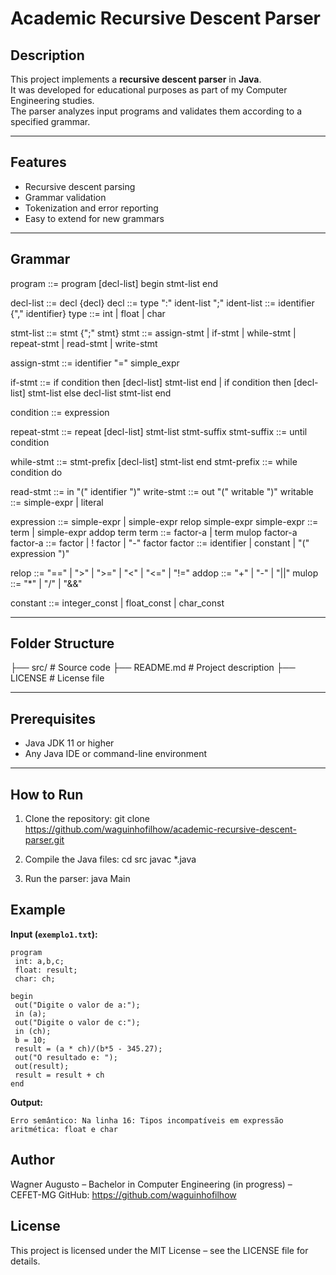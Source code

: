 # Academic Recursive Descent Parser

## Description
This project implements a **recursive descent parser** in **Java**.  
It was developed for educational purposes as part of my Computer Engineering studies.  
The parser analyzes input programs and validates them according to a specified grammar.

---

## Features
- Recursive descent parsing
- Grammar validation
- Tokenization and error reporting
- Easy to extend for new grammars

---

## Grammar

program ::= program [decl-list] begin stmt-list end

decl-list ::= decl {decl}
decl ::= type ":" ident-list ";"
ident-list ::= identifier {"," identifier}
type ::= int | float | char

stmt-list ::= stmt {";" stmt}
stmt ::= assign-stmt | if-stmt | while-stmt | repeat-stmt | read-stmt | write-stmt

assign-stmt ::= identifier "=" simple_expr

if-stmt ::= if condition then [decl-list] stmt-list end
| if condition then [decl-list] stmt-list else decl-list stmt-list end

condition ::= expression

repeat-stmt ::= repeat [decl-list] stmt-list stmt-suffix
stmt-suffix ::= until condition

while-stmt ::= stmt-prefix [decl-list] stmt-list end
stmt-prefix ::= while condition do

read-stmt ::= in "(" identifier ")"
write-stmt ::= out "(" writable ")"
writable ::= simple-expr | literal

expression ::= simple-expr | simple-expr relop simple-expr
simple-expr ::= term | simple-expr addop term
term ::= factor-a | term mulop factor-a
factor-a ::= factor | ! factor | "-" factor
factor ::= identifier | constant | "(" expression ")"

relop ::= "==" | ">" | ">=" | "<" | "<=" | "!="
addop ::= "+" | "-" | "||"
mulop ::= "*" | "/" | "&&"

constant ::= integer_const | float_const | char_const

---

## Folder Structure
├── src/ # Source code
├── README.md # Project description
├── LICENSE # License file

---

## Prerequisites
- Java JDK 11 or higher
- Any Java IDE or command-line environment

---

## How to Run
1. Clone the repository:
git clone https://github.com/waguinhofilhow/academic-recursive-descent-parser.git

2. Compile the Java files:
cd src
javac *.java

3. Run the parser:
java Main

## Example
**Input (`exemplo1.txt`):**

```text
program
 int: a,b,c;
 float: result;
 char: ch;

begin
 out("Digite o valor de a:");
 in (a);
 out("Digite o valor de c:");
 in (ch);
 b = 10;
 result = (a * ch)/(b*5 - 345.27);
 out("O resultado e: ");
 out(result);
 result = result + ch
end
```

**Output:**

```text
Erro semântico: Na linha 16: Tipos incompatíveis em expressão aritmética: float e char
```

## Author

Wagner Augusto – Bachelor in Computer Engineering (in progress) – CEFET-MG
GitHub: https://github.com/waguinhofilhow

## License

This project is licensed under the MIT License – see the LICENSE file for details.
